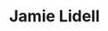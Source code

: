 ---
title: "Jamie Lidell"
summary: "British musician, soul singer, and artist. Born: 18 September 1973 in Huntingdon, Cambridge, England, UK. Currently based in Nashville, USA."
image: "jamie-lidell.jpg"
apple_music_artist_url: "https://music.apple.com/gb/artist/jamie-lidell/29543414"
---